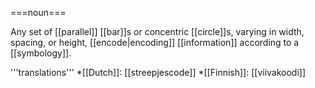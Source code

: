 ===noun===

Any set of [[parallel]] [[bar]]s or concentric [[circle]]s, varying in width, spacing, or height, [[encode|encoding]] [[information]] according to a [[symbology]].

'''translations'''
*[[Dutch]]: [[streepjescode]]
*[[Finnish]]: [[viivakoodi]]